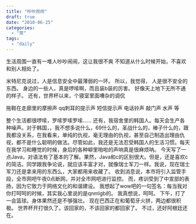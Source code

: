 ```yaml
---
title: "吵吵闹闹"
draft: true
date: "2010-06-25"
categories: 
  - "常"
tags: 
  - "daily"
---
```


生活周围一直有一堆人吵吵闹闹，这让我很不爽 不知道从什么时候开始，不喜欢和别人相处了。

米特尼克说过，人是信息安全中最薄弱的一环。
所以，我觉得， 人是很不安全的东西。
身边的一些人，真是啰嗦啊，而且装b装的厉害。
好像天上地下无所不通的样子。
还有，世界杯以来，个寝室里面嘈杂的调侃

拖鞋在走廊里的摩擦声
qq刺耳的提示声
短信提示声
电话铃声
敲门声
水声
等

整个生活都很啰嗦，罗嗦罗嗦罗嗦……  还有，我宿舍里的韩国人。每天会生产各种噪声。对于韩国，，我不想多说什么，69什么的，圣战什么的，棒子什么的，跟我都没关系，在我看来，单纯的仇视，毫无理由的仇视，甚至自己制造出理由仇视，都不是什么聪明的做法。尽管如此，我还是无法忍受韩国人的生活习惯。每天在我学习和睡觉的时候，身后的各种噼里啪啦的声响真是很麻烦呐。 今天写了一点Java，对语法有了基本的了解。果然，Java和c的区别很大。但是，还是喜欢c的简洁。同学跟我争论说，就应该丰富才对，就像瑞士军刀一样。我说，现在瑞士军刀还是拿来用的东西么，大家都用来收藏了。 收到消息说，本市将引入监管手段，全市网吧午夜0点断网，并对全市网吧进行监控。 而，疼训受到了中宣部的表扬，因为它致力于网络文化的和谐建设。 我想起了wow吧的一句签名：每当我对你打呵呵的时候，其实我心里说的是qnmlgb的。 我真想说，呵呵。 下午，打了一会篮球。身体果然还是不够强壮。 现在巴西正在和葡萄牙火拼，两边都很积极。 世界杯开打很久了。该回家的，不该回家的都回家了。 不过，还好阿根廷还在。
